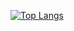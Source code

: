 [![Top Langs](https://github-readme-stats.vercel.app/api/top-langs/?username=Franco-M-Enzian&layout=compact&theme=tokyonight)](https://github.com/anuraghazra/github-readme-stats)

